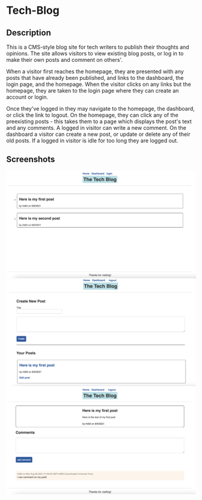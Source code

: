# Tech-Blog

## Description

This is a CMS-style blog site for tech writers to publish their thoughts and opinions. The site allows visitors to view existing blog posts, or log in to make their own posts and comment on others'. 

When a visitor first reaches the homepage, they are presented with any posts that have already been published, and links to the dashboard, the login page, and the homepage. When the visitor clicks on any links but the homepage, they are taken to the login page where they can create an account or login. 

Once they've logged in they may navigate to the homepage, the dashboard, or click the link to logout. On the homepage, they can click any of the preexisting posts - this takes them to a page which displays the post's text and any comments. A logged in visitor can write a new comment. On the dashboard a visitor can create a new post, or update or delete any of their old posts. If a logged in visitor is idle for too long they are logged out. 

## Screenshots

![Homepage](https://github.com/lrk83/Tech-Blog/blob/main/screenshots/Screen%20Shot%202021-08-16%20at%203.42.21%20PM.png)
![Dashboard](https://github.com/lrk83/Tech-Blog/blob/main/screenshots/Screen%20Shot%202021-08-16%20at%203.42.49%20PM.png)
![Single-Post](https://github.com/lrk83/Tech-Blog/blob/main/screenshots/Screen%20Shot%202021-08-16%20at%203.43.00%20PM.png)

